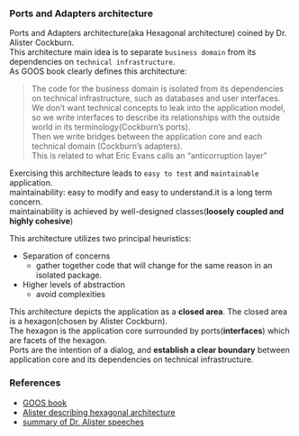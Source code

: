 ### Ports and Adapters architecture

Ports and Adapters architecture(aka Hexagonal architecture) coined by Dr. Alister Cockburn.    
This architecture main idea is to separate `business domain` from its dependencies on `technical infrastructure`.    
As GOOS book clearly defines this architecture:     
> The code for the business domain is isolated from its dependencies on technical infrastructure, such as databases and user interfaces.    
>We don’t want technical concepts to leak into the application model,    
>so we write interfaces to describe its relationships with the outside world in its terminology(Cockburn’s ports).     
>Then we write bridges between the application core and each technical domain (Cockburn’s adapters).      
>This is related to what Eric Evans calls an “anticorruption layer”   

Exercising this architecture leads to `easy to test` and `maintainable` application.    
maintainability: easy to modify and easy to understand.it is a long term concern.     
maintainability is achieved by well-designed classes(**loosely coupled and highly cohesive**)

This architecture utilizes two principal heuristics:   
- Separation of concerns
  - gather together code that will change for the same reason in an isolated package.
- Higher levels of abstraction
    - avoid complexities

This architecture depicts the application as a **closed area**. The closed area is a hexagon(chosen by Alister Cockburn).    
The hexagon is the application core surrounded by ports(**interfaces**) which are facets of the hexagon.    
Ports are the intention of a dialog, and **establish a clear boundary** between application core and its dependencies on technical infrastructure.    

### References
- [GOOS book](https://www.amazon.com/Growing-Object-Oriented-Software-Guided-Tests/dp/0321503627)
- [Alister describing hexagonal architecture](https://www.youtube.com/watch?v=th4AgBcrEHA)
- [summary of Dr. Alister speeches](https://jmgarridopaz.github.io/content/hexagonalarchitecture.html)